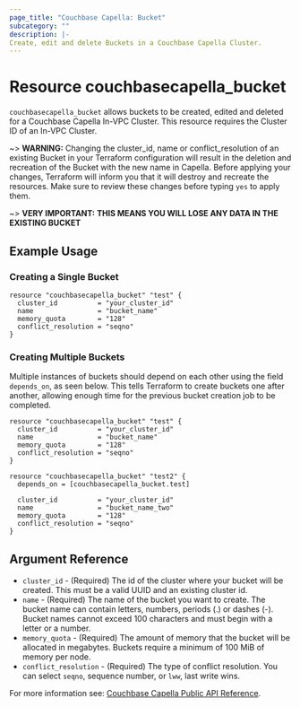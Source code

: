 ```yaml
---
page_title: "Couchbase Capella: Bucket"
subcategory: ""
description: |-
Create, edit and delete Buckets in a Couchbase Capella Cluster.
---
```


# Resource couchbasecapella_bucket

`couchbasecapella_bucket` allows buckets to be created, edited and deleted for a Couchbase Capella In-VPC Cluster. This resource requires the Cluster ID of an In-VPC Cluster.

~> **WARNING:** Changing the cluster_id, name or conflict_resolution of an existing Bucket in your Terraform configuration will result in the deletion and recreation of the Bucket with the new name in Capella. Before applying your changes, Terraform will inform you that it will destroy and recreate the resources. Make sure to review these changes before typing `yes` to apply them.

~> **VERY IMPORTANT:** **THIS MEANS YOU WILL LOSE ANY DATA IN THE EXISTING BUCKET**

## Example Usage

### Creating a Single Bucket

```hcl
resource "couchbasecapella_bucket" "test" {
  cluster_id          = "your_cluster_id"
  name                = "bucket_name"
  memory_quota        = "128"
  conflict_resolution = "seqno"
}
```

### Creating Multiple Buckets

Multiple instances of buckets should depend on each other using the field `depends_on`, as seen below. This tells Terraform to create buckets one after another, allowing enough time for the previous bucket creation job to be completed.

```hcl
resource "couchbasecapella_bucket" "test" {
  cluster_id          = "your_cluster_id"
  name                = "bucket_name"
  memory_quota        = "128"
  conflict_resolution = "seqno"
}

resource "couchbasecapella_bucket" "test2" {
  depends_on = [couchbasecapella_bucket.test]

  cluster_id          = "your_cluster_id"
  name                = "bucket_name_two"
  memory_quota        = "128"
  conflict_resolution = "seqno"
}
```

## Argument Reference

- `cluster_id` - (Required) The id of the cluster where your bucket will be created. This must be a valid UUID and an existing cluster id.
- `name` - (Required) The name of the bucket you want to create. The bucket name can contain letters, numbers, periods (.) or dashes (-). Bucket names cannot exceed 100 characters and must begin with a letter or a number.
- `memory_quota` - (Required) The amount of memory that the bucket will be allocated in megabytes. Buckets require a minimum of 100 MiB of memory per node.
- `conflict_resolution` - (Required) The type of conflict resolution. You can select `seqno`, sequence number, or `lww`, last write wins.

For more information see: [Couchbase Capella Public API Reference](https://docs.couchbase.com/cloud/reference/rest-endpoints-all.html#clusters).
